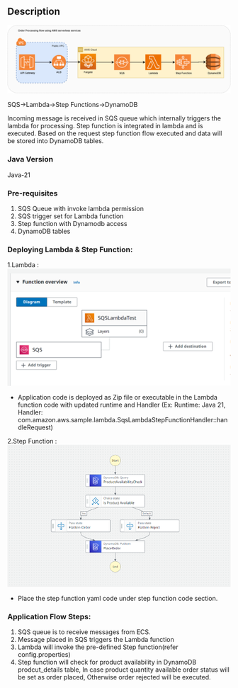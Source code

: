 ## Description 
![async-arch.png](doc%2Fasync-arch.png)

SQS->Lambda->Step Functions->DynamoDB

Incoming message is received in SQS queue which internally triggers the lambda for processing. Step function is integrated in lambda and is executed. Based on the request step function flow executed and data will be stored into DynamoDB tables.

### Java Version
Java-21

### Pre-requisites
1. SQS Queue with invoke lambda permission
2. SQS trigger set for Lambda function
3. Step function with Dynamodb access
4. DynamoDB tables

### Deploying Lambda & Step Function:
1.Lambda : ![Lambda-function.png](doc/Lambda-function.png) 
  - Application code is deployed as Zip file or executable in the Lambda function code with updated runtime and Handler (Ex: Runtime: Java 21, Handler: com.amazon.aws.sample.lambda.SqsLambdaStepFunctionHandler::handleRequest)

2.Step Function : ![Step-function.png](doc/Step-function.png)
  - Place the step function yaml code under step function code section.

### Application Flow Steps:
1. SQS queue is to receive messages from ECS.
2. Message placed in SQS triggers the Lambda function
3. Lambda will invoke the pre-defined Step function(refer config.properties)
4. Step function will check for product availability in DynamoDB prodcut_details table, In case product quantity available order status will be set as order placed, Otherwise order rejected will be executed.